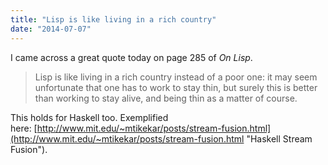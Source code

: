 ```yaml
---
title: "Lisp is like living in a rich country"
date: "2014-07-07"
---
```


I came across a great quote today on page 285 of _On Lisp_.

> Lisp is like living in a rich country instead of a poor one: it may seem unfortunate that one has to work to stay thin, but surely this is better than working to stay alive, and being thin as a matter of course.

This holds for Haskell too. Exemplified here: [http://www.mit.edu/~mtikekar/posts/stream-fusion.html](http://www.mit.edu/~mtikekar/posts/stream-fusion.html "Haskell Stream Fusion").
